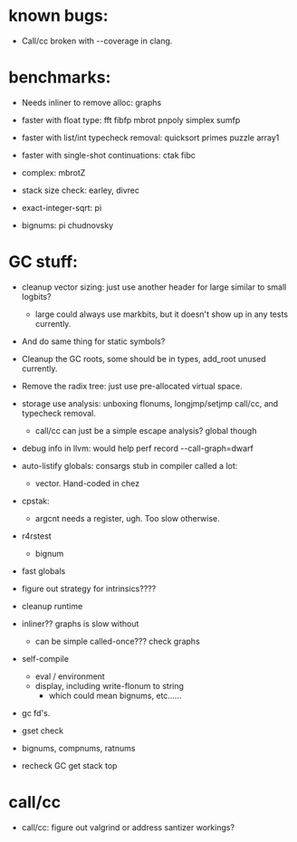 # known bugs:
 * Call/cc broken with --coverage in clang.

# benchmarks:
  * Needs inliner to remove alloc: graphs
  * faster with float type: fft fibfp mbrot pnpoly simplex sumfp
  * faster with list/int typecheck removal: quicksort primes puzzle array1
  * faster with single-shot continuations: ctak fibc
  
  * complex: mbrotZ
  
  * stack size check: earley, divrec

  * exact-integer-sqrt: pi
  * bignums: pi chudnovsky

# GC stuff:
* cleanup vector sizing: just use another header for large similar to small logbits?
  * large could always use markbits, but it doesn't show up in any tests currently.
* And do same thing for static symbols?
* Cleanup the GC roots, some should be in types, add_root unused currently.
* Remove the radix tree: just use pre-allocated virtual space.
	
* storage use analysis: unboxing flonums, longjmp/setjmp call/cc, and typecheck removal.
   * call/cc can just be a simple escape analysis? global though


* debug info in llvm: would help perf record --call-graph=dwarf
* auto-listify globals: consargs stub in compiler called a lot: 
  * vector. Hand-coded in chez
  
* cpstak:
  * argcnt needs a register, ugh.  Too slow otherwise.

* r4rstest
  * bignum

* fast globals

* figure out strategy for intrinsics????
* cleanup runtime
* inliner?? graphs is slow without
  * can be simple called-once??? check graphs

* self-compile
  * eval / environment
  * display, including write-flonum to string
      * which could mean bignums, etc......
* gc fd's.
* gset check
* bignums, compnums, ratnums

* recheck GC get stack top

# call/cc
  * call/cc: figure out valgrind or address santizer workings?
